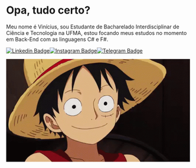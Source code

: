 # Opa, tudo certo?

Meu nome é Vinícius, sou Estudante de Bacharelado Interdisciplinar de Ciência e Tecnologia na UFMA, estou focando meus estudos no momento em Back-End com as linguagens C# e F#.


[![Linkedin Badge](https://img.shields.io/badge/-LinkedIn-0e76a8?style=flat-square&logo=Linkedin&logoColor=white)](https://www.linkedin.com/in/vinicius-de-sousa-pinto-3ba589205/)[![Instagram Badge](https://img.shields.io/badge/-Instagram-e4405f?style=flat-square&logo=Instagram&logoColor=white)](https://www.instagram.com/v_4cheeses/)[![Telegram Badge](https://img.shields.io/badge/-Telegram-0088cc?style=flat-square&logo=Telegram&logoColor=white)](https://t.me/vinus4c)


<img src="heheboy\tenor.gif"/>





